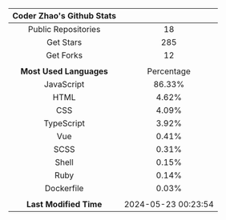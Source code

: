 | **Coder Zhao's Github Stats** | |
|:-:|:-:|
| Public Repositories | 18 |
| Get Stars | 285 |
| Get Forks | 12 |
| | |
| **Most Used Languages** | Percentage |
| JavaScript | 86.33% |
| HTML | 4.62% |
| CSS | 4.09% |
| TypeScript | 3.92% |
| Vue | 0.41% |
| SCSS | 0.31% |
| Shell | 0.15% |
| Ruby | 0.14% |
| Dockerfile | 0.03% |
| | |
| **Last Modified Time** | 2024-05-23 00:23:54 |